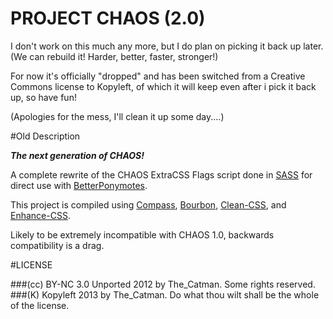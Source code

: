 PROJECT CHAOS (2.0)
===================

I don't work on this much any more, but I do plan on picking it back up later. (We can rebuild it! Harder, better, faster, stronger!)

For now it's officially "dropped" and has been switched from a Creative Commons license to Kopyleft, of which it will keep even after i pick it back up, so have fun!

(Apologies for the mess, I'll clean it up some day....) 

#Old Description

***The next generation of CHAOS!***

A complete rewrite of the CHAOS ExtraCSS Flags script done in [SASS](http://sass-lang.com/) for direct use with [BetterPonymotes](http://rainbow.mlas1.us/).

This project is compiled using [Compass](http://compass-style.org/), [Bourbon](http://bourbon.io/), [Clean-CSS](https://github.com/GoalSmashers/clean-css), and [Enhance-CSS](https://github.com/GoalSmashers/enhance-css).

Likely to be extremely incompatible with CHAOS 1.0, backwards compatibility is a drag.


#LICENSE

###(cc) BY-NC 3.0 Unported 2012 by The_Catman. Some rights reserved.
###(K) Kopyleft 2013 by The_Catman. Do what thou wilt shall be the whole of the license.